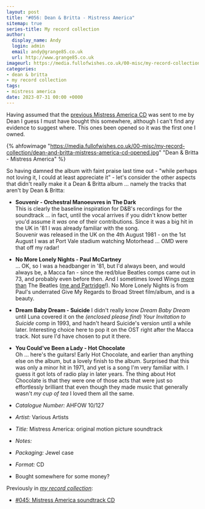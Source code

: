```yaml
---
layout: post
title: "#056: Dean & Britta - Mistress America"
sitemap: true
series-title: My record collection
author:
  display_name: Andy
  login: admin
  email: andy@grange85.co.uk
  url: http://www.grange85.co.uk
imageurl: https://media.fullofwishes.co.uk/00-misc/my-record-collection/dean-and-britta-mistress-america-cd-opened.jpg
categories:
- dean & britta
- my record collection
tags:
- mistress america
date: 2023-07-31 00:00 +0000
---
```

Having assumed that the [previous Mistress America CD](/2023/06/22/my-record-collection-045-mistress-america-soundtrack-cd/) was sent to me by Dean I guess I must have bought this somewhere, although I can't find any evidence to suggest where. This ones been opened so it was the first one I owned.

{% ahfowimage "https://media.fullofwishes.co.uk/00-misc/my-record-collection/dean-and-britta-mistress-america-cd-opened.jpg" "Dean & Britta - Mistress America" %}

So having damned the album with faint praise last time out - "while perhaps not loving it, I could at least appreciate it" - let's consider the other aspects that didn't really make it a Dean & Britta album ... namely the tracks that aren't by Dean & Britta:

 - __Souvenir - Orchestral Manoeuvres in The Dark__  
   This is clearly the baseline inspiration for D&B's recordings for the soundtrack ... in fact, until the vocal arrives if you didn't know better you'd assume it _was_ one of their contributions. Since it was a big hit in the UK in '81 I was already familiar with the song.  
   Souvenir was released in the UK on the 4th August 1981 - on the 1st August I was at Port Vale stadium watching Motorhead ... OMD were that off my radar!

 - __No More Lonely Nights - Paul McCartney__  
   ... OK, so I was a headbanger in '81, but I'd always been, and would always be, a Macca fan - since the red/blue Beatles comps came out in 73, and probably even before then. And I sometimes loved Wings [more than](https://www.youtube.com/watch?v=_dbYxAr697w) The Beatles ([me and Partridge](https://www.youtube.com/watch?v=tyZspqjtG2k)!). No More Lonely Nights is from Paul's underrated Give My Regards to Broad Street film/album, and is a beauty.

 - __Dream Baby Dream - Suicide__
   I didn't really know _Dream Baby Dream_ until Luna covered it on the _(enclosed please find) Your Invitation to Suicide_ comp in 1993, and hadn't heard Suicide's version until a while later. Interesting choice here to pop it on the OST right after the Macca track. Not sure I'd have chosen to put it there.

 - __You Could've Been a Lady - Hot Chocolate__  
   Oh ... here's the guitars! Early Hot Chocolate, and earlier than anything else on the album, but a lovely finish to the album. Surprised that this was only a minor hit in 1971, and yet is a song I'm very familiar with. I guess it got lots of radio play in later years. The thing about Hot Chocolate is that they were one of those acts that were just so effortlessly brilliant that even though they made music that generally wasn't _my cup of tea_ I loved them all the same.

 - *Catalogue Number:* AHFOW 10/127
 - *Artist:* Various Artists
 - *Title:* Mistress America: original motion picture soundtrack
 - *Notes:* 
 - *Packaging:* Jewel case
 - *Format:* CD
 - Bought somewhere for some money?
   
Previously in _[my record collection](/category/my-record-collection/)_:
 - [#045: Mistress America soundtrack CD](/2023/06/22/my-record-collection-045-mistress-america-soundtrack-cd/)
